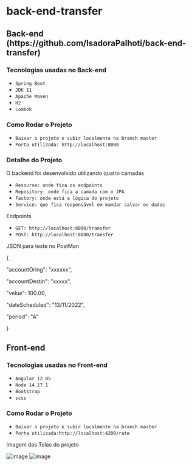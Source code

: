 # back-end-transfer
<h2> Back-end (https://github.com/IsadoraPalhoti/back-end-transfer) </h2>
<h3> Tecnologias usadas no Back-end </h3>

- `Spring Boot`
- `JDK 11`
- `Apache Maven`
- `H2`
- `Lombok`

<h3> Como Rodar o Projeto </h3>

- `Baixar o projeto e subir localmente na branch master`
- `Porta utilizada: http://localhost:8080`

<h3> Detalhe do Projeto </h3>
<p>O backend foi desenvolvido utilizando quatro camadas</p>

- `Resourse: onde fica os endpoints `
- `Repository: onde fica a camada com o JPA`
- `Factory: onde está a lógica do projeto`
- `Service: que fica responsável em mandar salvar os dados`

<p>Endpoints</p>

- `GET: http://localhost:8080/transfer`
- `POST: http://localhost:8080/transfer`

<p> JSON para teste no PostMan </p>
<p>{
      <p>"accountOring": "xxxxxx",</p>
      <p>"accountDestin": "xxxxx",</p>
      <p>"velue": 100.00,</p>
      <p>"dateScheduled": "13/11/2022",</p>
    <p>"period": "A"</p>
} </p>

<h2> Front-end </h2>
<h3> Tecnologias usadas no Front-end </h3>

- `Angular 12.05`
- `Node 14.17.1`
- `Bootstrap`
- `scss`

<h3> Como Rodar o Projeto </h3>

- `Baixar o projeto e subir localmente na branch master`
- `Porta utilizada:http://localhost:4200/rate`
<p> Imagem das Telas do projeto </p>

![image](https://user-images.githubusercontent.com/43323404/201694619-88daaac9-88ab-4447-9ab1-e45387ae68fc.png)
![image](https://user-images.githubusercontent.com/43323404/201694739-603e1e02-82d0-4369-879d-caf6e8cff0e1.png)

